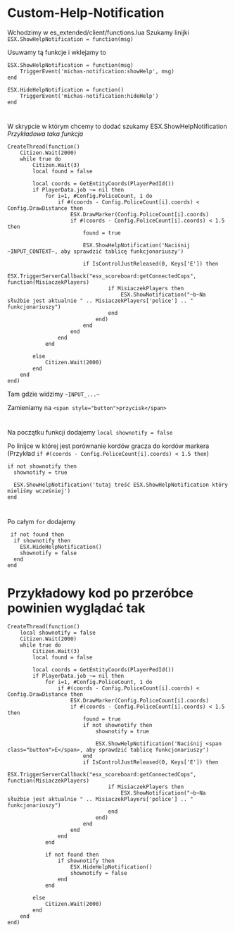 # Custom-Help-Notification

Wchodzimy w es_extended/client/functions.lua
Szukamy linijki `ESX.ShowHelpNotification = function(msg)`

Usuwamy tą funkcje i wklejamy to
```
ESX.ShowHelpNotification = function(msg)
	TriggerEvent('michas-notification:showHelp', msg)
end

ESX.HideHelpNotification = function()
	TriggerEvent('michas-notification:hideHelp')
end
```

#

W skrypcie w którym chcemy to dodać szukamy ESX.ShowHelpNotification
*Przykładowa taka funkcja*
```
CreateThread(function()
	Citizen.Wait(2000)
	while true do
		Citizen.Wait(3)
		local found = false
		
		local coords = GetEntityCoords(PlayerPedId())
		if PlayerData.job ~= nil then
			for i=1, #Config.PoliceCount, 1 do
				if #(coords - Config.PoliceCount[i].coords) < Config.DrawDistance then
					ESX.DrawMarker(Config.PoliceCount[i].coords)
					if #(coords - Config.PoliceCount[i].coords) < 1.5 then
						found = true

						ESX.ShowHelpNotification('Naciśnij ~INPUT_CONTEXT~, aby sprawdzić tablicę funkcjonariuszy')

						if IsControlJustReleased(0, Keys['E']) then
							ESX.TriggerServerCallback("esx_scoreboard:getConnectedCops", function(MisiaczekPlayers)
								if MisiaczekPlayers then
									ESX.ShowNotification("~b~Na służbie jest aktualnie " .. MisiaczekPlayers['police'] .. " funkcjonariuszy")
								end
							end)
						end
					end
				end
			end
			
		else
			Citizen.Wait(2000)
		end
	end
end)
```

Tam gdzie widzimy `~INPUT_...~`

Zamieniamy na `<span style="button">przycisk</span>`

#

Na początku funkcji dodajemy `local shownotify = false`

Po linijce w której jest porównanie kordów gracza do kordów markera (Przykład `if #(coords - Config.PoliceCount[i].coords) < 1.5 then`)

```
if not shownotify then
  shownotify = true

  ESX.ShowHelpNotification('tutaj treść ESX.ShowHelpNotification który mieliśmy wcześniej')
end
```

#
Po całym `for` dodajemy 
```
 if not found then
  if shownotify then 
    ESX.HideHelpNotification()
    shownotify = false
  end
end
```

# Przykładowy kod po przeróbce powinien wyglądać tak
```
CreateThread(function()
	local shownotify = false
	Citizen.Wait(2000)
	while true do
		Citizen.Wait(3)
		local found = false
		
		local coords = GetEntityCoords(PlayerPedId())
		if PlayerData.job ~= nil then
			for i=1, #Config.PoliceCount, 1 do
				if #(coords - Config.PoliceCount[i].coords) < Config.DrawDistance then
					ESX.DrawMarker(Config.PoliceCount[i].coords)
					if #(coords - Config.PoliceCount[i].coords) < 1.5 then
						found = true
						if not shownotify then
							shownotify = true

							ESX.ShowHelpNotification('Naciśnij <span class="button">E</span>, aby sprawdzić tablicę funkcjonariuszy')
						end
						if IsControlJustReleased(0, Keys['E']) then
							ESX.TriggerServerCallback("esx_scoreboard:getConnectedCops", function(MisiaczekPlayers)
								if MisiaczekPlayers then
									ESX.ShowNotification("~b~Na służbie jest aktualnie " .. MisiaczekPlayers['police'] .. " funkcjonariuszy")
								end
							end)
						end
					end
				end
			end

			if not found then
				if shownotify then 
					ESX.HideHelpNotification()
					shownotify = false
				end
			end
			
		else
			Citizen.Wait(2000)
		end
	end
end)
```
